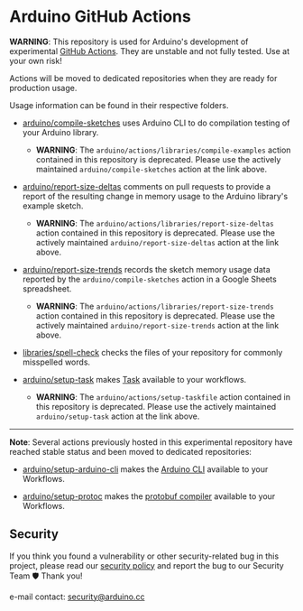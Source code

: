 # Arduino GitHub Actions

**WARNING**: This repository is used for Arduino's development of experimental
[GitHub Actions](https://github.com/features/actions). They are unstable and not
fully tested. Use at your own risk!

Actions will be moved to dedicated repositories when they are ready for
production usage.

Usage information can be found in their respective folders.

* [arduino/compile-sketches](https://github.com/arduino/compile-sketches) uses
Arduino CLI to do compilation testing of your Arduino library.
  * **WARNING**: The `arduino/actions/libraries/compile-examples` action
  contained in this repository is deprecated. Please use the actively maintained
  `arduino/compile-sketches` action at the link above.

* [arduino/report-size-deltas](https://github.com/arduino/report-size-deltas)
comments on pull requests to provide a report of the resulting change in memory
usage to the Arduino library's example sketch.
  * **WARNING**: The `arduino/actions/libraries/report-size-deltas` action
  contained in this repository is deprecated. Please use the actively maintained
  `arduino/report-size-deltas` action at the link above.

* [arduino/report-size-trends](https://github.com/arduino/report-size-trends)
records the sketch memory usage data reported by the `arduino/compile-sketches`
action in a Google Sheets spreadsheet.
  * **WARNING**: The `arduino/actions/libraries/report-size-trends` action
  contained in this repository is deprecated. Please use the actively maintained
  `arduino/report-size-trends` action at the link above.

* [libraries/spell-check](./libraries/spell-check) checks the files of your
repository for commonly misspelled words.

* [arduino/setup-task](https://github.com/arduino/setup-task) makes [Task](https://taskfile.dev/#/)
available to your workflows.
  * **WARNING**: The `arduino/actions/setup-taskfile` action
  contained in this repository is deprecated. Please use the actively maintained
  `arduino/setup-task` action at the link above.

---
**Note**: Several actions previously hosted in this experimental repository have
reached stable status and been moved to dedicated repositories:

* [arduino/setup-arduino-cli](https://github.com/arduino/setup-arduino-cli) makes the
[Arduino CLI](https://github.com/Arduino/arduino-cli)
available to your Workflows.

* [arduino/setup-protoc](https://github.com/arduino/setup-protoc) makes the
[protobuf compiler](https://github.com/protocolbuffers/protobuf)
available to your Workflows.

## Security

If you think you found a vulnerability or other security-related bug in this project, please read our
[security policy](https://github.com/arduino/actions/security/policy) and report the bug to our Security Team 🛡️
Thank you!

e-mail contact: security@arduino.cc
